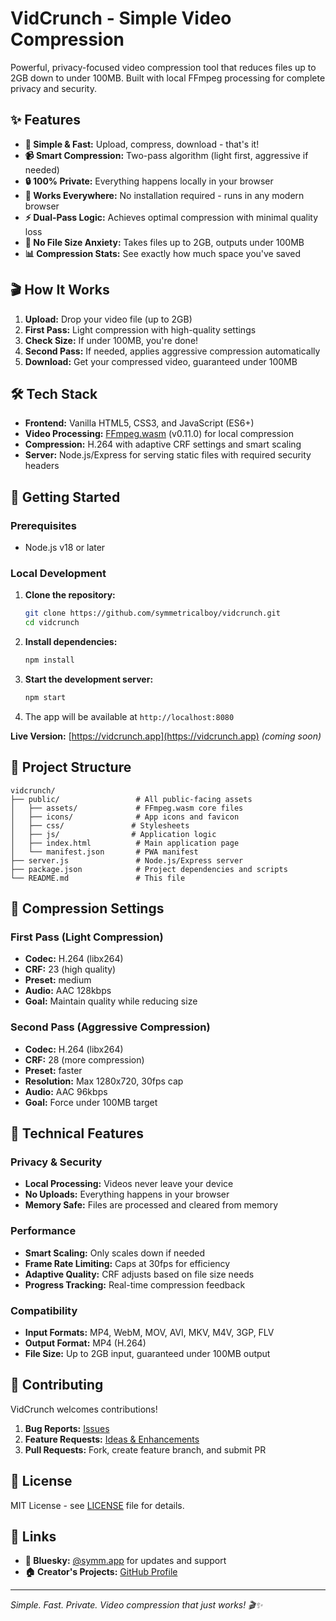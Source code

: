 # VidCrunch - Simple Video Compression

Powerful, privacy-focused video compression tool that reduces files up to 2GB down to under 100MB. Built with local FFmpeg processing for complete privacy and security.

## ✨ Features

- **🎯 Simple & Fast:** Upload, compress, download - that's it!
- **📹 Smart Compression:** Two-pass algorithm (light first, aggressive if needed)
- **🔒 100% Private:** Everything happens locally in your browser
- **📱 Works Everywhere:** No installation required - runs in any modern browser
- **⚡ Dual-Pass Logic:** Achieves optimal compression with minimal quality loss
- **🎪 No File Size Anxiety:** Takes files up to 2GB, outputs under 100MB
- **📊 Compression Stats:** See exactly how much space you've saved

## 🎬 How It Works

1. **Upload:** Drop your video file (up to 2GB)
2. **First Pass:** Light compression with high-quality settings
3. **Check Size:** If under 100MB, you're done!
4. **Second Pass:** If needed, applies aggressive compression automatically
5. **Download:** Get your compressed video, guaranteed under 100MB

## 🛠️ Tech Stack

- **Frontend:** Vanilla HTML5, CSS3, and JavaScript (ES6+)
- **Video Processing:** [FFmpeg.wasm](https://ffmpegwasm.netlify.app/) (v0.11.0) for local compression
- **Compression:** H.264 with adaptive CRF settings and smart scaling
- **Server:** Node.js/Express for serving static files with required security headers

## 🚀 Getting Started

### Prerequisites
- Node.js v18 or later

### Local Development

1. **Clone the repository:**
   ```bash
   git clone https://github.com/symmetricalboy/vidcrunch.git
   cd vidcrunch
   ```

2. **Install dependencies:**
   ```bash
   npm install
   ```

3. **Start the development server:**
   ```bash
   npm start
   ```

4. The app will be available at `http://localhost:8080`

**Live Version:** [https://vidcrunch.app](https://vidcrunch.app) *(coming soon)*

## 📁 Project Structure

```
vidcrunch/
├── public/                 # All public-facing assets
│   ├── assets/             # FFmpeg.wasm core files
│   ├── icons/              # App icons and favicon
│   ├── css/               # Stylesheets
│   ├── js/                # Application logic
│   ├── index.html          # Main application page
│   └── manifest.json       # PWA manifest
├── server.js               # Node.js/Express server
├── package.json            # Project dependencies and scripts
└── README.md               # This file
```

## 🎯 Compression Settings

### First Pass (Light Compression)
- **Codec:** H.264 (libx264)
- **CRF:** 23 (high quality)
- **Preset:** medium
- **Audio:** AAC 128kbps
- **Goal:** Maintain quality while reducing size

### Second Pass (Aggressive Compression)
- **Codec:** H.264 (libx264) 
- **CRF:** 28 (more compression)
- **Preset:** faster
- **Resolution:** Max 1280x720, 30fps cap
- **Audio:** AAC 96kbps
- **Goal:** Force under 100MB target

## 🔧 Technical Features

### Privacy & Security
- **Local Processing:** Videos never leave your device
- **No Uploads:** Everything happens in your browser
- **Memory Safe:** Files are processed and cleared from memory

### Performance
- **Smart Scaling:** Only scales down if needed
- **Frame Rate Limiting:** Caps at 30fps for efficiency  
- **Adaptive Quality:** CRF adjusts based on file size needs
- **Progress Tracking:** Real-time compression feedback

### Compatibility
- **Input Formats:** MP4, WebM, MOV, AVI, MKV, M4V, 3GP, FLV
- **Output Format:** MP4 (H.264)
- **File Size:** Up to 2GB input, guaranteed under 100MB output

## 🤝 Contributing

VidCrunch welcomes contributions! 

1. **Bug Reports:** [Issues](https://github.com/symmetricalboy/vidcrunch/issues)
2. **Feature Requests:** [Ideas & Enhancements](https://github.com/symmetricalboy/vidcrunch/discussions)
3. **Pull Requests:** Fork, create feature branch, and submit PR

## 📜 License

MIT License - see [LICENSE](./LICENSE) file for details.

## 🔗 Links

- **📱 Bluesky:** [@symm.app](https://bsky.app/profile/symm.app) for updates and support
- **🏠 Creator's Projects:** [GitHub Profile](https://github.com/symmetricalboy)

---

*Simple. Fast. Private. Video compression that just works! 🎬✨*